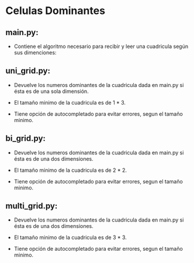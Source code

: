 # Celulas Dominantes

## main.py:

- Contiene el algoritmo necesario para recibir y leer una cuadricula según sus dimenciones:

## uni_grid.py:

- Devuelve los numeros dominantes de la cuadricula dada en main.py si ésta es de una sola dimensión. 

- El tamaño minimo de la cuadricula es de 1 * 3.

- Tiene opción de autocompletado para evitar errores, segun el tamaño minimo.

## bi_grid.py:

- Devuelve los numeros dominantes de la cuadricula dada en main.py si ésta es de una dos dimensiones. 

- El tamaño minimo de la cuadricula es de 2 * 2.

- Tiene opción de autocompletado para evitar errores, segun el tamaño minimo.

## multi_grid.py:

- Devuelve los numeros dominantes de la cuadricula dada en main.py si ésta es de una dos dimensiones. 

- El tamaño minimo de la cuadricula es de 3 * 3.

- Tiene opción de autocompletado para evitar errores, segun el tamaño minimo.

